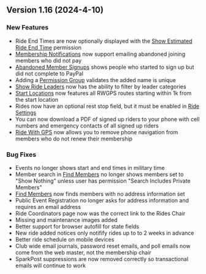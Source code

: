 ## Version 1.16 (2024-4-10)
 ### New Features
 - Ride End Times are now optionally displayed with the [Show Estimated Ride End Time](/Admin/Permission/permissions?s_name=end%20time) permission
 - [Membership Notifications](/Membership/Configure/notifications) now support emailing abandoned joining members who did not pay
 - [Abandoned Member Signups](/Membership/Maintenance/audit/abandoned) shows people who started to sign up but did not complete to PayPal
 - Adding a [Permission Group](/Admin/Permission/permissionGroups) validates the added name is unique
 - [Show Ride Leaders](/Leaders/show) now has the ability to filter by leader categories
 - [Start Locations](/Locations/locations) now features all RWGPS routes starting within 1k from the start location
 - Rides now have an optional rest stop field, but it must be enabled in [Ride Settings](/Leaders/settings)
 - You can now download a PDF of signed up riders to your phone with cell numbers and emergency contacts of all signed up riders
 - [Ride With GPS](/RWGPS/settings) now allows you to remove phone navigation from members who do not renew their membership

 ### Bug Fixes
 - Events no longer shows start and end times in military time
 - Member search in [Find Members](/Membership/find) no longer shows members set to "Show Nothing" unless user has permission "Search Includes Private Members"
 - [Find Members](/Membership/find) now finds members with no address information set
 - Public Event Registration no longer asks for address information and requires an email address
 - Ride Coordinators page now was the correct link to the Rides Chair
 - Missing and maintenance images added
 - Better support for browser autofill for state fields
 - New ride added notices only notifify rides up to to 2 weeks in advance
 - Better ride schedule on mobile devices
 - Club wide email journals, password reset emails, and poll emails now come from the web master, not the membership chair
 - SparkPost suppressions are now removed correctly so transactional emails will continue to work
